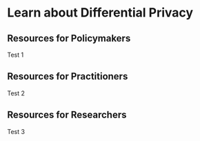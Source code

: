 # Learn about Differential Privacy

## Resources for Policymakers

Test 1

## Resources for Practitioners

Test 2

## Resources for Researchers

Test 3
